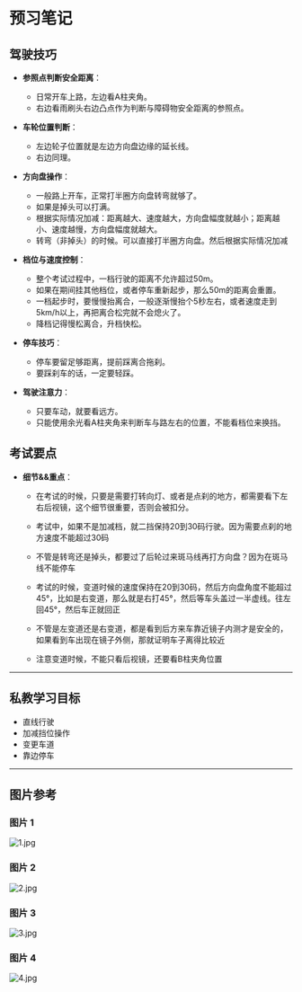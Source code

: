 # 预习笔记

## 驾驶技巧

*   **参照点判断安全距离**：
    *   日常开车上路，左边看A柱夹角。
    *   右边看雨刷头右边凸点作为判断与障碍物安全距离的参照点。

*   **车轮位置判断**：
    *   左边轮子位置就是左边方向盘边缘的延长线。
    *   右边同理。

*   **方向盘操作**：
    *   一般路上开车，正常打半圈方向盘转弯就够了。
    *   如果是掉头可以打满。
    *   根据实际情况加减：距离越大、速度越大，方向盘幅度就越小；距离越小、速度越慢，方向盘幅度就越大。
    *   转弯（非掉头）的时候。可以直接打半圈方向盘。然后根据实际情况加减

*   **档位与速度控制**：
    *   整个考试过程中，一档行驶的距离不允许超过50m。
    *   如果在期间挂其他档位，或者停车重新起步，那么50m的距离会重置。
    *   一档起步时，要慢慢抬离合，一般逐渐慢抬个5秒左右，或者速度走到5km/h以上，再把离合松完就不会熄火了。
    *   降档记得慢松离合，升档快松。

*   **停车技巧**：
    *   停车要留足够距离，提前踩离合拖刹。
    *   要踩刹车的话，一定要轻踩。

*   **驾驶注意力**：
    *   只要车动，就要看远方。
    *   只能使用余光看A柱夹角来判断车与路左右的位置，不能看档位来换挡。

## 考试要点

*   **细节&&重点**：

    *   在考试的时候，只要是需要打转向灯、或者是点刹的地方，都需要看下左右后视镜，这个细节很重要，否则会被扣分。 

    *   考试中，如果不是加减档，就二挡保持20到30码行驶。因为需要点刹的地方速度不能超过30码

    * 不管是转弯还是掉头，都要过了后轮过来斑马线再打方向盘？因为在斑马线不能停车

    *  考试的时候，变道时候的速度保持在20到30码，然后方向盘角度不能超过45°，比如是右变道，那么就是右打45°，然后等车头盖过一半虚线。往左回45°，然后车正就回正

    *  不管是左变道还是右变道，都是看到后方来车靠近镜子内测才是安全的，如果看到车出现在镜子外侧，那就证明车子离得比较近

    *  注意变道时候，不能只看后视镜，还要看B柱夹角位置

---

## 私教学习目标

* 直线行驶
* 加减挡位操作
* 变更车道
* 靠边停车

---

## 图片参考

<!-- 把images 文件夹中的图片 那种命名升序，全部显示在这里 -->

### 图片 1
![1.jpg](./images/1.jpg)

### 图片 2
![2.jpg](./images/2.jpg)

### 图片 3
![3.jpg](./images/3.jpg)

### 图片 4
![4.jpg](./images/4.jpg)